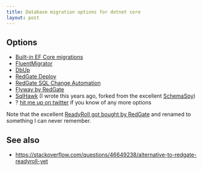 ```yaml
---
title: Database migration options for dotnet core
layout: post
---
```


## Options

* [Built-in EF Core migrations](https://docs.microsoft.com/en-us/ef/core/managing-schemas/migrations/?tabs=dotnet-core-cli)
* [FluentMigrator](https://fluentmigrator.github.io/)
* [DbUp](http://dbup.github.io/)
* [RedGate Deploy](https://www.red-gate.com/products/redgate-deploy/)
* [RedGate SQL Change Automation](https://documentation.red-gate.com/sca/developing-databases/concepts/migrations/migration-scripts)
* [Flyway by RedGate](https://flywaydb.org/)
* [SqlHawk](http://timabell.github.io/sqlHawk/) (I wrote this years ago, forked from the excellent [SchemaSpy](http://schemaspy.org/))
* ? [hit me up on twitter](https://twitter.com/tim_abell) if you know of any more options

Note that the excellent [ReadyRoll got bought by
RedGate](https://www.realwire.com/releases/Redgate-acquires-database-migrations-and-deployment-tool-ReadyRoll)
and renamed to something I can never remember.

## See also
* <https://stackoverflow.com/questions/46649238/alternative-to-redgate-readyroll-yet>

